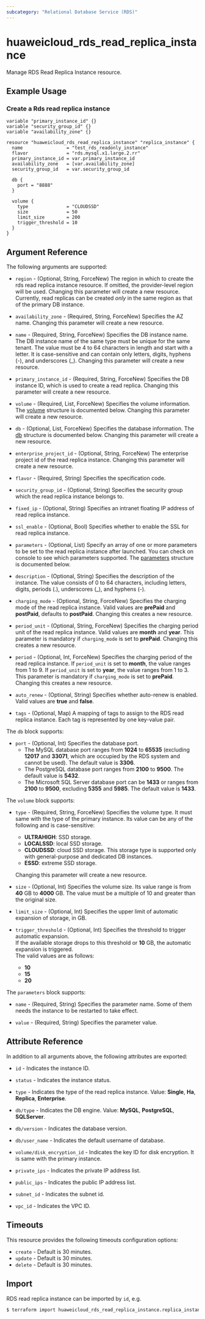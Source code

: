```yaml
---
subcategory: "Relational Database Service (RDS)"
---
```


# huaweicloud_rds_read_replica_instance

Manage RDS Read Replica Instance resource.

## Example Usage

### Create a Rds read replica instance

```hcl
variable "primary_instance_id" {}
variable "security_group_id" {}
variable "availability_zone" {}

resource "huaweicloud_rds_read_replica_instance" "replica_instance" {
  name                = "test_rds_readonly_instance"
  flavor              = "rds.mysql.x1.large.2.rr"
  primary_instance_id = var.primary_instance_id
  availability_zone   = [var.availability_zone]
  security_group_id   = var.security_group_id

  db {
    port = "8888"
  }
  
  volume {
    type              = "CLOUDSSD"
    size              = 50
    limit_size        = 200
    trigger_threshold = 10
  }
}
```

## Argument Reference

The following arguments are supported:

* `region` - (Optional, String, ForceNew) The region in which to create the rds read replica instance resource. If
  omitted, the provider-level region will be used.
  Changing this parameter will create a new resource.
  Currently, read replicas can be created *only* in the same region as that of the primary DB instance.

* `availability_zone` - (Required, String, ForceNew) Specifies the AZ name. Changing this parameter will create a new
  resource.

* `name` - (Required, String, ForceNew) Specifies the DB instance name. The DB instance name of the same type must be
  unique for the same tenant. The value must be 4 to 64 characters in length and start with a letter. It is
  case-sensitive and can contain only letters, digits, hyphens (-), and underscores (_). Changing this parameter will
  create a new resource.

* `primary_instance_id` - (Required, String, ForceNew) Specifies the DB instance ID, which is used to create a read
  replica. Changing this parameter will create a new resource.

* `volume` - (Required, List, ForceNew) Specifies the volume information. The [volume](#Rds_volume) structure is
  documented below. Changing this parameter will create a new resource.

* `db` - (Optional, List, ForceNew) Specifies the database information. The [db](#Rds_db) structure is documented below.
  Changing this parameter will create a new resource.

* `enterprise_project_id` - (Optional, String, ForceNew) The enterprise project id of the read replica instance.
  Changing this parameter will create a new resource.

* `flavor` - (Required, String) Specifies the specification code.

* `security_group_id` - (Optional, String) Specifies the security group which the read replica instance belongs to.

* `fixed_ip` - (Optional, String) Specifies an intranet floating IP address of read replica instance.

* `ssl_enable` - (Optional, Bool) Specifies whether to enable the SSL for read replica instance.

* `parameters` - (Optional, List) Specify an array of one or more parameters to be set to the read replica instance
  after launched. You can check on console to see which parameters supported. The [parameters](#Rds_parameters)
  structure is documented below.

* `description` - (Optional, String) Specifies the description of the instance. The value consists of 0 to 64
  characters, including letters, digits, periods (.), underscores (_), and hyphens (-).

* `charging_mode` - (Optional, String, ForceNew) Specifies the charging mode of the read replica instance. Valid values
  are **prePaid** and **postPaid**, defaults to **postPaid**. Changing this creates a new resource.

* `period_unit` - (Optional, String, ForceNew) Specifies the charging period unit of the read replica instance. Valid
  values are **month** and **year**. This parameter is mandatory if `charging_mode` is set to **prePaid**. Changing this
  creates a new resource.

* `period` - (Optional, Int, ForceNew) Specifies the charging period of the read replica instance. If `period_unit` is
  set to **month**, the value ranges from 1 to 9. If `period_unit` is set to **year**, the value ranges from 1 to 3.
  This parameter is mandatory if `charging_mode` is set to **prePaid**. Changing this creates a new resource.

* `auto_renew` - (Optional, String) Specifies whether auto-renew is enabled. Valid values are **true** and **false**.

* `tags` - (Optional, Map) A mapping of tags to assign to the RDS read replica instance. Each tag is represented by one
  key-value pair.

<a name="Rds_db"></a>
The `db` block supports:

* `port` - (Optional, Int) Specifies the database port.
  + The MySQL database port ranges from **1024** to **65535** (excluding **12017** and **33071**, which are occupied by
    the RDS system and cannot be used). The default value is **3306**.
  + The PostgreSQL database port ranges from **2100** to **9500**. The default value is **5432**.
  + The Microsoft SQL Server database port can be **1433** or ranges from **2100** to **9500**, excluding **5355** and
    **5985**. The default value is **1433**.

<a name="Rds_volume"></a>
The `volume` block supports:

* `type` - (Required, String, ForceNew) Specifies the volume type. It must same with the type of the primary instance.
  Its value can be any of the following and is case-sensitive:
  + **ULTRAHIGH**: SSD storage.
  + **LOCALSSD**: local SSD storage.
  + **CLOUDSSD**: cloud SSD storage. This storage type is supported only with general-purpose and dedicated DB
    instances.
  + **ESSD**: extreme SSD storage.

  Changing this parameter will create a new resource.

* `size` - (Optional, Int) Specifies the volume size. Its value range is from **40** GB to **4000** GB. The value must
  be a multiple of 10 and greater than the original size.

* `limit_size` - (Optional, Int) Specifies the upper limit of automatic expansion of storage, in GB.

* `trigger_threshold` - (Optional, Int) Specifies the threshold to trigger automatic expansion.  
  If the available storage drops to this threshold or **10** GB, the automatic expansion is triggered.  
  The valid values are as follows:
  + **10**
  + **15**
  + **20**

<a name="Rds_parameters"></a>
The `parameters` block supports:

* `name` - (Required, String) Specifies the parameter name. Some of them needs the instance to be restarted
  to take effect.

* `value` - (Required, String) Specifies the parameter value.

## Attribute Reference

In addition to all arguments above, the following attributes are exported:

* `id` - Indicates the instance ID.

* `status` - Indicates the instance status.

* `type` -  Indicates the type of the read replica instance. Value: **Single**, **Ha**, **Replica**, **Enterprise**.

* `db/type` -  Indicates the DB engine. Value: **MySQL**, **PostgreSQL**, **SQLServer**.

* `db/version` -  Indicates the database version.

* `db/user_name` -  Indicates the default username of database.

* `volume/disk_encryption_id` - Indicates the key ID for disk encryption. It is same with the primary instance.

* `private_ips` - Indicates the private IP address list.

* `public_ips` - Indicates the public IP address list.

* `subnet_id` - Indicates the subnet id.

* `vpc_id` - Indicates the VPC ID.

## Timeouts

This resource provides the following timeouts configuration options:

* `create` - Default is 30 minutes.
* `update` - Default is 30 minutes.
* `delete` - Default is 30 minutes.

## Import

RDS read replica instance can be imported by `id`, e.g.

```bash
$ terraform import huaweicloud_rds_read_replica_instance.replica_instance <id>
```
